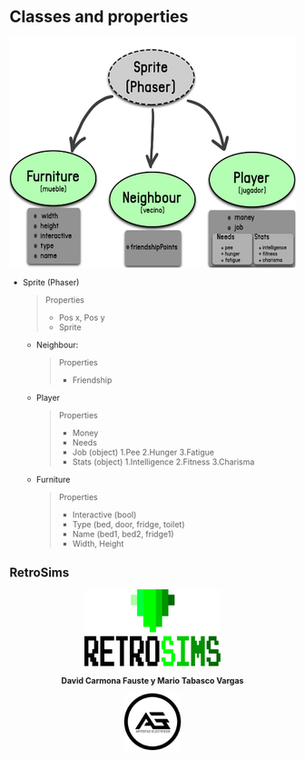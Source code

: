 # **Classes and properties**

<p align="center">
  <img width="561" height="406.5" src="Readme-Images/classes.png">
</p>

- Sprite (Phaser)
  > Properties
  >* Pos x, Pos y
  >* Sprite
   - Neighbour:
     > Properties
      >- Friendship
   * Player
     > Properties
      >- Money
      >- Needs
      >- Job (object)
            1.Pee 
            2.Hunger 
            3.Fatigue 
      >- Stats (object)
          1.Intelligence 
          2.Fitness 
          3.Charisma 
      
    * Furniture
      >Properties
        >+ Interactive (bool)
      >+ Type (bed, door, fridge, toilet)
      >+ Name (bed1, bed2, fridge1)
      >+ Width, Height
        
        
        
## RetroSims
<p align="center">
  <img width="239.5" height="135" src="Readme-Images/retrosimsLogo.png">
</p>
<p align="center"> 
<b>
 David Carmona Fauste y Mario Tabasco Vargas
</b
</p>
<p align="center">
  <img width="100" src="Readme-Images/AE.png">
</p>
